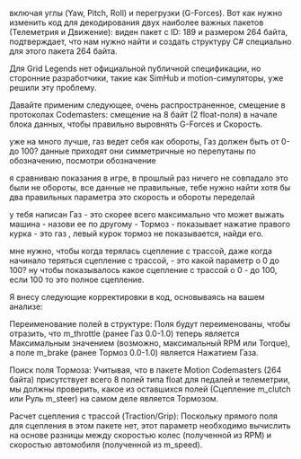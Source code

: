 включая углы (Yaw, Pitch, Roll) и перегрузки (G-Forces).
Вот как нужно изменить код для декодирования двух наиболее важных пакетов (Телеметрия и Движение):
виден пакет с ID: 189 и размером 264 байта, подтверждает, что нам нужно найти и создать структуру C# 
специально для этого пакета 264 байта.

Для Grid Legends нет официальной публичной спецификации, но сторонние разработчики, 
такие как SimHub и motion-симуляторы, уже решили эту проблему.

Давайте применим следующее, очень распространенное, смещение в протоколах Codemasters: 
смещение на 8 байт (2 float-поля) в начале блока данных, чтобы правильно выровнять G-Forces и Скорость.

уже на много лучше, газ ведет себя как обороты, Газ должен быть от 0-до 100? данные приходят 
они симметричные но перепутаны по обозначению, посмотри обозначение

я сравниваю показания в игре, в прошлый раз ничего не совпадало это были не обороты, все данные не правильные, 
тебе нужно найти хотя бы два правильных параметра это скорость и обороты переделай

у тебя написан Газ - это скорее всего максимально что может выжать машина - назови ее по другому - Тормоз - показывает нажатие правого курка - это газ , левый курок тормоз не показывается, найди его.

мне нужно, чтобы когда терялась сцепление с трассой, даже когда начинало теряться сцепление с трассой, - это какой параметр о 0 до 100? 
ну чтобы показывалось какое сцепление с трассой о 0 - до 100, если 100 то это полное сцепление.


Я внесу следующие корректировки в код, основываясь на вашем анализе:

Переименование полей в структуре: Поля будут переименованы, чтобы отразить, что m_throttle (ранее Газ 0.0-1.0) теперь является Максимальным значением (возможно, максимальный RPM или Torque), а поле m_brake (ранее Тормоз 0.0-1.0) является Нажатием Газа.

Поиск поля Тормоза: Учитывая, что в пакете Motion Codemasters (264 байта) присутствует всего 8 полей типа float для педалей и телеметрии, мы должны проверить, какое из оставшихся полей (Сцепление m_clutch или Руль m_steer) на самом деле является Тормозом.

Расчет сцепления с трассой (Traction/Grip): Поскольку прямого поля для сцепления в этом пакете нет, этот параметр необходимо вычислить на основе разницы между скоростью колес (полученной из RPM) и скоростью автомобиля (полученной из m_speed).

